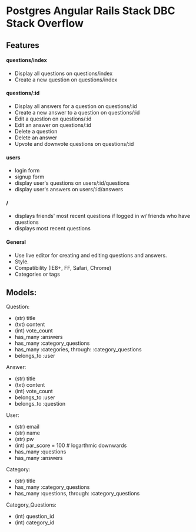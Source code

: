 # Postgres Angular Rails Stack DBC Stack Overflow

## Features
#### questions/index
* Display all questions on questions/index
* Create a new question on questions/index
#### questions/:id
* Display all answers for a question on questions/:id
* Create a new answer to a question on questions/:id
* Edit a question on questions/:id
* Edit an answer on questions/:id
* Delete a question
* Delete an answer
* Upvote and downvote questions on questions/:id
#### users
* login form
* signup form
* display user's questions on users/:id/questions
* display user's answers on users/:id/answers
#### /
* displays friends' most recent questions if logged in w/ friends who have questions
* displays most recent questions

#### General
* Use live editor for creating and editing questions and answers.
* Style.
* Compatibility (IE8+, FF, Safari, Chrome)
* Categories or tags

## Models:
Question:
  - (str) title
  - (txt) content
  - (int) vote_count
  - has_many :answers
  - has_many :category_questions
  - has_many :categories, through: :category_questions
  - belongs_to :user

Answer:
  - (str) title
  - (txt) content
  - (int) vote_count
  - belongs_to :user
  - belongs_to :question

User:
  - (str) email
  - (str) name
  - (str) pw
  - (int) par_score = 100 # logarthmic downwards
  - has_many :questions
  - has_many :answers

Category:
  - (str) title
  - has_many :category_questions
  - has_many :questions, through: :category_questions

Category_Questions:
  - (int) question_id
  - (int) category_id


